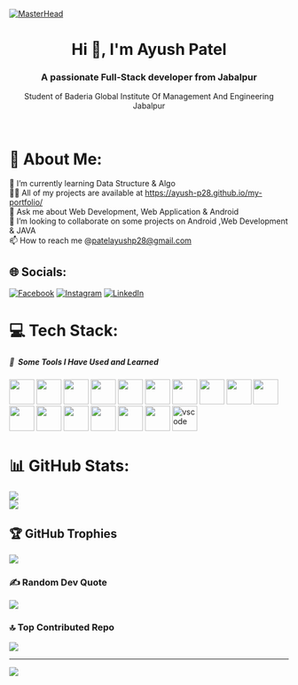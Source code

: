 [![MasterHead](https://blogger.googleusercontent.com/img/b/R29vZ2xl/AVvXsEjFqYEyv8Ctgug6hB2cC9dYm4VvR39L0MUPq8lIPcTb3Aypl7bdX-GGVAIiWUWBFZ-oG__kCdK-cO5LJgGTsaPLWFw9aIIThJ8_jkEDkzI6N7pYsIX7nLd0gNaNxpEDNYUtdzzvxvxnHohPRmlRTGUT7uoGhGhinY3_ACCb2woL-mHSY5pP-g0o7jgR/s16000/ezgif-2-1b0b5c0929.gif)](https://ayush-p28.github.io/my-portfolio/)

<h1 align="center">Hi 👋, I'm Ayush Patel</h1>
<h3 align="center">A passionate Full-Stack developer from Jabalpur</h3>
<p align="center">Student of Baderia Global Institute Of Management And Engineering Jabalpur</p>
<br>

# 💫 About Me:
🌱 I’m currently learning Data Structure & Algo<br>👨‍💻 All of my projects are available at https://ayush-p28.github.io/my-portfolio/<br>💬 Ask me about Web Development, Web Application & Android<br>💞️ I’m looking to collaborate on some projects on Android ,Web Development & JAVA<br>📫 How to reach me @patelayushp28@gmail.com


## 🌐 Socials:
[![Facebook](https://img.shields.io/badge/Facebook-%231877F2.svg?logo=Facebook&logoColor=white)](https://facebook.com/https://fb.com/https://www.facebook.com/ayush.kachhipatel) [![Instagram](https://img.shields.io/badge/Instagram-%23E4405F.svg?logo=Instagram&logoColor=white)](https://instagram.com/https://instagram.com/https://www.instagram.com/ayush_akpatel/) [![LinkedIn](https://img.shields.io/badge/LinkedIn-%230077B5.svg?logo=linkedin&logoColor=white)](https://linkedin.com/in/https://linkedin.com/in/https://www.linkedin.com/in/ayush-patel-7aa58a236/) 

# 💻 Tech Stack:
<h5> 🚀 &nbsp;Some Tools I Have Used and Learned</h5>
<p align="left">
<img src="https://cdn.jsdelivr.net/gh/devicons/devicon@latest/icons/html5/html5-original-wordmark.svg" width="45" height="45"/>
<img src="https://cdn.jsdelivr.net/gh/devicons/devicon@latest/icons/css3/css3-original-wordmark.svg" width="45" height="45" />
<img src="https://cdn.jsdelivr.net/gh/devicons/devicon@latest/icons/javascript/javascript-original.svg" width="45" height="45" />
<img src="https://cdn.jsdelivr.net/gh/devicons/devicon@latest/icons/java/java-original.svg" width="45" height="45" />
<img src="https://cdn.jsdelivr.net/gh/devicons/devicon@latest/icons/tailwindcss/tailwindcss-original.svg" width="45" height="45" />
<img src="https://cdn.jsdelivr.net/gh/devicons/devicon@latest/icons/bootstrap/bootstrap-original.svg" width="45" height="45" />
<img src="https://cdn.jsdelivr.net/gh/devicons/devicon@latest/icons/react/react-original.svg" width="45" height="45" />
<img src="https://cdn.jsdelivr.net/gh/devicons/devicon@latest/icons/mysql/mysql-original.svg" width="45" height="45" />
<img src="https://cdn.jsdelivr.net/gh/devicons/devicon@latest/icons/tomcat/tomcat-original.svg" width="45" height="45" />
<img src="https://cdn.jsdelivr.net/gh/devicons/devicon@latest/icons/spring/spring-original.svg" width="45" height="45" />
<img src="https://cdn.jsdelivr.net/gh/devicons/devicon@latest/icons/hibernate/hibernate-original.svg" width="45" height="45" />
<img src="https://cdn.jsdelivr.net/gh/devicons/devicon@latest/icons/github/github-original.svg" width="45" height="45" />
<img src="https://cdn.jsdelivr.net/gh/devicons/devicon@latest/icons/docker/docker-original.svg" width="45" height="45" />
<img src="https://cdn.jsdelivr.net/gh/devicons/devicon@latest/icons/kubernetes/kubernetes-original.svg" width="45" height="45" />
<img src="https://cdn.jsdelivr.net/gh/devicons/devicon@latest/icons/azure/azure-original.svg" width="45" height="45" />
<img src="https://cdn.jsdelivr.net/gh/devicons/devicon@latest/icons/amazonwebservices/amazonwebservices-plain-wordmark.svg" width="45" height="45" />
<img src="https://cdn.jsdelivr.net/gh/devicons/devicon/icons/vscode/vscode-original.svg" alt="vscode" width="45" height="45"/>
</p>


# 📊 GitHub Stats:

![](https://github-readme-streak-stats.herokuapp.com/?user=ayush-p28&theme=dark&hide_border=false)<br/>
![](https://github-readme-stats.vercel.app/api/top-langs/?username=ayush-p28&theme=dark&hide_border=false&include_all_commits=false&count_private=false&layout=compact)

## 🏆 GitHub Trophies
![](https://github-profile-trophy.vercel.app/?username=ayush-p28&theme=radical&no-frame=false&no-bg=false&margin-w=4)

### ✍️ Random Dev Quote
![](https://quotes-github-readme.vercel.app/api?type=horizontal&theme=radical)

### 🔝 Top Contributed Repo
![](https://github-contributor-stats.vercel.app/api?username=ayush-p28&limit=5&theme=dark&combine_all_yearly_contributions=true)

---
[![](https://visitcount.itsvg.in/api?id=ayush-p28&icon=0&color=12)](https://visitcount.itsvg.in)

<!-- Proudly created with GPRM ( https://gprm.itsvg.in ) -->
